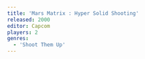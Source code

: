 ```yaml
---
title: 'Mars Matrix : Hyper Solid Shooting'
released: 2000
editor: Capcom
players: 2
genres:
  - 'Shoot Them Up'
---
```

